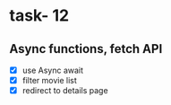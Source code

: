 # task- 12

##  Async functions, fetch API

- [x] use Async await
- [x] filter movie list
- [x] redirect to details page
